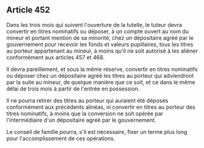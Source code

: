 Article 452
----
Dans les trois mois qui suivent l'ouverture de la tutelle, le tuteur devra
convertir en titres nominatifs ou déposer, à un compte ouvert au nom du mineur
et portant mention de sa minorité, chez un dépositaire agréé par le gouvernement
pour recevoir les fonds et valeurs pupillaires, tous les titres au porteur
appartenant au mineur, à moins qu'il ne soit autorisé à les aliéner conformément
aux articles 457 et 468.

Il devra pareillement, et sous la même réserve, convertir en titres nominatifs
ou déposer chez un dépositaire agréé les titres au porteur qui adviendront par
la suite au mineur, de quelque manière que ce soit, et ce dans le même délai de
trois mois à partir de l'entrée en possession.

Il ne pourra retirer des titres au porteur qui auraient été déposés conformément
aux précédents alinéas, ni convertir en titres au porteur des titres nominatifs,
à moins que la conversion ne soit opérée par l'intermédiaire d'un dépositaire
agréé par le gouvernement.

Le conseil de famille pourra, s'il est nécessaire, fixer un terme plus long pour
l'accomplissement de ces opérations.
